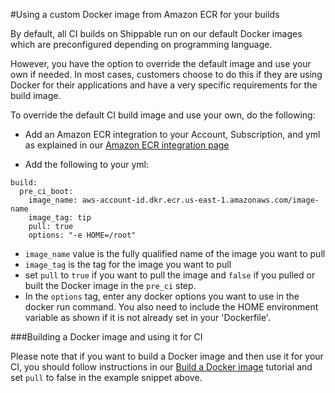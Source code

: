 
#Using a custom Docker image from Amazon ECR for your builds

By default, all CI builds on Shippable run on our default Docker images which are preconfigured depending on programming language.

However, you have the option to override the default image and use your own if needed. In most cases, customers choose to do this if they are using Docker for their applications and have a very specific requirements for the build image.

To override the default CI build image and use your own, do the following:

* Add an Amazon ECR integration to your Account, Subscription, and yml as explained in our [Amazon ECR integration page](../../../../../integrations/imageRegistries/ecr/)

* Add the following to your yml:

```
build:
  pre_ci_boot:
    image_name: aws-account-id.dkr.ecr.us-east-1.amazonaws.com/image-name
    image_tag: tip
    pull: true
    options: "-e HOME=/root"

```
- `image_name` value is the fully qualified name of the image you want to pull
- `image_tag` is the tag for the image you want to pull
- set `pull` to `true` if you want to pull the image and `false` if you pulled or built the Docker image in the `pre_ci` step.
- In the `options` tag, enter any docker options you want to use in the docker run command. You also need to include the HOME environment variable as shown if it is not already set in your 'Dockerfile'.

###Building a Docker image and using it for CI

Please note that if you want to build a Docker image and then use it for your CI, you should follow instructions in our [Build a Docker image](build-docker-image/) tutorial and set `pull` to false in the example snippet above.
